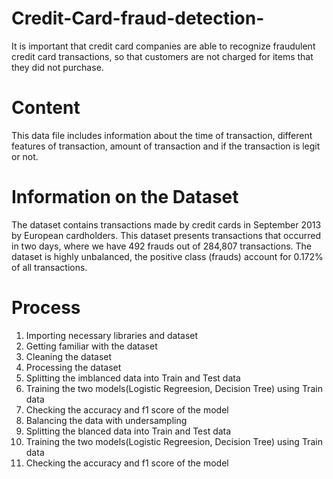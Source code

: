 # Credit-Card-fraud-detection-
It is important that credit card companies are able to recognize fraudulent credit card transactions, so that customers are not charged for items that they did not purchase.
# Content
This data file includes information about the time of transaction, different features of transaction, amount of transaction and if the transaction is legit or not.

# Information on the Dataset
The dataset contains transactions made by credit cards in September 2013 by European cardholders.
This dataset presents transactions that occurred in two days, where we have 492 frauds out of 284,807 transactions. The dataset is highly unbalanced, the positive class (frauds) account for 0.172% of all transactions.

# Process
1. Importing necessary libraries and dataset
2. Getting familiar with the dataset
3. Cleaning the dataset
4. Processing the dataset
5. Splitting the imblanced data into Train and Test data
6. Training the two models(Logistic Regreesion, Decision Tree) using Train data
7. Checking the accuracy and f1 score of the model
8. Balancing the data with undersampling
9. Splitting the blanced data into Train and Test data
10. Training the two models(Logistic Regreesion, Decision Tree) using Train data
11. Checking the accuracy and f1 score of the model

